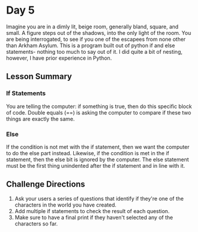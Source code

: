 # Day 5
Imagine you are in a dimly lit, beige room, generally bland, square, and small. 
A figure steps out of the shadows, into the only light of the room. 
You are being interrogated, to see if you one of the escapees from none other than Arkham Asylum.
This is a program built out of python if and else statements- nothing too much to say out of it. I did quite a bit of nesting, however,
I have prior experience in Python. 

## Lesson Summary
### If Statements
You are telling the computer: if something is true, then do this specific block of code. 
Double equals (==) is asking the computer to compare if these two things are exactly the same.
### Else
If the condition is not met with the if statement, then we want the computer to do the else part instead. 
Likewise, if the condition is met in the if statement, then the else bit is ignored by the computer. 
The else statement must be the first thing unindented after the if statement and in line with it.

## Challenge Directions
1. Ask your users a series of questions that identify if they're one of the characters in the world you have created.
2. Add multiple if statements to check the result of each question.
3. Make sure to have a final print if they haven't selected any of the characters so far.
